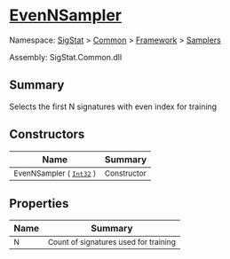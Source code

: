 # [EvenNSampler](./EvenNSampler.md)

Namespace: [SigStat]() > [Common](./../../README.md) > [Framework]() > [Samplers](./README.md)

Assembly: SigStat.Common.dll

## Summary
Selects the first N signatures with even index for training

## Constructors

| Name | Summary | 
| --- | --- | 
| <sub>EvenNSampler ( [`Int32`](https://docs.microsoft.com/en-us/dotnet/api/System.Int32) )</sub><div style="pointer-events:none; cursor:default; width=200;"></div>| <sub>Constructor</sub>| <br>


## Properties

| Name | Summary | 
| --- | --- | 
| <sub>N</sub><div style="pointer-events:none; cursor:default; width=200;"></div>| <sub>Count of signatures used for training</sub>| <br>


